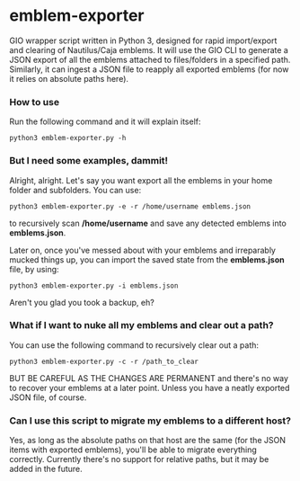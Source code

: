 # emblem-exporter

GIO wrapper script written in Python 3, designed for rapid import/export and clearing of Nautilus/Caja emblems. It will use the GIO CLI to generate a JSON export of all the emblems attached to files/folders in a specified path. Similarly, it can ingest a JSON file to reapply all exported emblems (for now it relies on absolute paths here).

### How to use

Run the following command and it will explain itself:

```
python3 emblem-exporter.py -h
```

### But I need some examples, dammit!

Alright, alright. Let's say you want export all the emblems in your home folder and subfolders. You can use:

```
python3 emblem-exporter.py -e -r /home/username emblems.json
```

to recursively scan **/home/username** and save any detected emblems into **emblems.json**.

Later on, once you've messed about with your emblems and irreparably mucked things up, you can import the saved state from the **emblems.json** file, by using:

```
python3 emblem-exporter.py -i emblems.json
```

Aren't you glad you took a backup, eh?

### What if I want to nuke all my emblems and clear out a path?

You can use the following command to recursively clear out a path:

```
python3 emblem-exporter.py -c -r /path_to_clear
```

BUT BE CAREFUL AS THE CHANGES ARE PERMANENT and there's no way to recover your emblems at a later point. Unless you have a neatly exported JSON file, of course.

### Can I use this script to migrate my emblems to a different host?

Yes, as long as the absolute paths on that host are the same (for the JSON items with exported emblems), you'll be able to migrate everything correctly. Currently there's no support for relative paths, but it may be added in the future.

